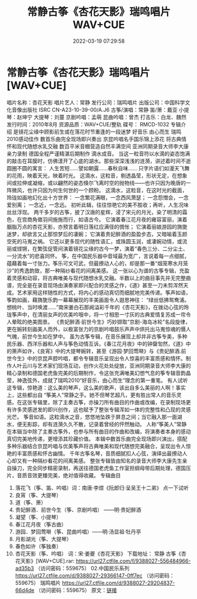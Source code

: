 ﻿---
title: 常静古筝《杏花天影》瑞鸣唱片WAV+CUE
date: 2022-03-19 07:29:58
categories: 古典音乐、新世纪、纯音雅乐
tags: 纯音雅乐
---
# 常静古筝《杏花天影》瑞鸣唱片[WAV+CUE]

唱片名称：杏花天影
唱片艺人：常静
发行公司：瑞鸣唱片
出版公司：中国科学文化音像出版社
ISRC CN-A23-10-39-00/A.J6
古筝/演唱：常静
笛/箫：戴亚
小提琴：赵坤宁
大提琴：刘蔓
京剧吟唱：孟萌
昆曲吟唱：曾杰
打击乐：白龙、魏然
发行时间：2010年8月
资源品质：WAV+CUE/整轨
碟号： RMCD-1032
专辑介绍
是镜花尘缘中顾影前生或在落花时节重逢的一段迷梦
好音乐 由心而生
瑞鸣 2010感动佳作
数首乐曲完全现场即兴奏出
京昆吟唱名手国乐锦上添花
将古典情怀和现代随想水乳交融
数百平米音棚营造自然丰满空间
亚洲同期录音大师李大康亲力录制
德国全程严谨精湛后期制作
滴水成音。
当这一粒音符以水滴的姿态饱满的敲击在耳膜时，仿佛漾开了心底的湖水。那些深深浅浅的涟漪，讲述着时间不逝圆圈不圆的寓言：
人生苦短……譬如朝露……春秋自味……
只字片语们如漫天飞舞的花雨，映着天光，映着时光。
这滴水，这粒音，剔透晶莹，形状无定，在想象间或拉伸或凝缩，或以翩然的姿态倏尔飞离时空的抛物线——也许只因为晚唐的一阵微风，也许只因为何生何世的一个顾盼。
这滴水，这粒音，在这时光的截面，玲珑如画地幻化出十方世界：
一念繁花满眼，一念西风萧瑟；
一念怨憎会，一念爱别离；
一念近，一念远。
初听此辑，往往惊艳它的美不胜收；再听，人生况味丝丝浮现。
两千多岁的古筝，披了汉唐的星辉，浸了宋元的月光，染了明清的霜色，在宫商角徵羽间施施而行，如语古今。
它演着春江花月夜的雍容富丽，演着胭脂万点的杏花天影，亦预言着明日落红应满径的惆怅；
它演着丽娘游园的旖旎迷梦，却欲言又止那惊梦后的凄婉；
它演着贵妃醉酒的盈盈步态，又暗喻着玉颜空死的马嵬之祸。
它还以更多现代的随性语汇，或珠圆玉润，或凄婉动情，或流丽或铿锵，在繁弦促管间演着镜花尘缘的古今一梦，演着“春色三分、二分尘土、一分流水”的悲喜同怀。
筝，在中国民乐器中音域最为宽广，言说着每一点细腻，蕴藉着每一寸张力。筝乐可文可武，但最撩动人心的，却是那一番“烟笼寒水月笼沙”的秀逸韵致，那一种隔纱看花的间离美感。
这一张以心为谱的古筝专辑，充盈着灵感和动容，将古典唯美与现代随想水乳交融。半数以上的曲目事先并无完整曲谱，完全是在录音现场由演奏家即兴配合的灵感之作，《道》甚至一刀未剪浑然天成。艺术家用这样随性的方式，将内心的感动真切而细腻地完美传递。筝声如语，筝韵如画，藉旖旎乐韵一幕幕展现的丰美画面令人遐思神往：
“绿丝低拂鸳鸯浦。想桃叶、当时唤渡……”南宋姜白石那阙溢彩千年的《杏花天影》，在拨动心弦的玲珑筝声中，在清丽女声的优美吟哦中，将一寸相思一寸灰的古典爱情复苏成一帘令人晕眩的绝美图景。
《贵妃醉酒·前世今生》巧妙撷取“京剧-海岛冰轮”名段旋律，更在婉转刻画美人而外，以极富张力的京剧吟唱鼓乐声声中烘托出马嵬惊魂的慑人气魄，前世今生如在梦中。
虽为古筝专辑，在音乐展现上却并非古筝专美，多种民乐器、西洋乐器和人声与筝色动情互诉。《春江花月夜》中的钟罄訇然，《道》中的箫声如许，《良宵》中的大提琴婉转，甚至《游园·梦回莺啭》与《贵妃醉酒.前世今生》中的京昆声腔吟唱，都令专辑音乐呈现出令人惊喜的丰富质感和情怀。制作人叶云川与艺术家们现场互动，创作火花处处绽放，亚洲同期录音大师李大康的精心录制和德国老虎鱼完美的后期制作，令这张充满唯美幻想气息的筝专辑音韵晶莹，神逸弦外，成就了瑞鸣2010“好音乐，由心而生”理念的第一重笔。
有人试听这专辑，惊艳道：这么美的琴声，这么美的歌声，该出自多么美丽的人啊！事实上，这些都出自
“筝美人”常静之手。她不但琴艺超凡，更有胜出常人的音乐灵感。在这张专辑里，除了主奏古筝，亦操刀所有曲目的作曲或改编，在录制现场更有许多灵感迸发的即兴创作，这也赋予了整张专辑浑如一体的完整性和凸现的灵感光芒。
筝音如语。这粒滴水之音，悠悠地坠跌于屏息之间；当它融入那一面湖水，便无影踪，却有涟漪久久不散，记录着曾经的怦然触动。
人称“筝美人”常静在本辑当中除了主奏古筝外，也参与所有曲目的作曲和改编，将演奏者本身的感动真切完美地传递，更增添其珍藏价值。
本辑中数首乐曲完全现场即兴演出，搭配多种乐器结合京昆吟唱与优美筝声将古典唯美和现代随想完美融合，呈现出令人惊艳的丰富质感和怀古幽情。
千年古筝名琴，音质细腻扣人心弦，演绎出最撩动人心却又有一种隔纱看花的间离美感。
整张专辑皆由知名的录音大师李大康先生亲自操刀，完全同步精密录制，再送往德国老虎鱼工作室担纲母带后期处理，德国压片，音质音效更臻完美，绝对值得收藏。
专辑曲目
01. 落花飞（筝、笛、吟唱）词：南唐·李煜《阮郎归·呈吴王十二弟》
点一下试听
02. 良宵（筝、大提琴）
03. 道（筝、箫）
04. 贵妃醉酒．前世今生（筝、京剧吟唱） ——明·贵妃醉酒
05. 凝望（筝、小提琴）
06. 春江花月夜（筝古曲）
07. 游园．梦回莺啭（筝、昆曲吟唱）——明·汤显祖·牡丹亭
08. 月影湖光（筝、大提琴）
09. 春色如许（筝独奏）
10. 杏花天影（筝、吟唱） 词：宋·姜夔《杏花天影》
下载地址：
常静 古筝《杏花天影》[WAV+CUE].rar: https://url27.ctfile.com/f/9388027-556484966-ad35b3
（访问密码：559675）
02.中国民乐系列
https://url27.ctfile.com/d/9388027-29366147-0ff7ec
（访问密码：559675）
瑞鸣唱片
https://url27.ctfile.com/d/9388027-29204837-66d4de
（访问密码：559675）
原文：[链接](https://blog.sina.com.cn/s/blog_1647c7e7601030w9p.html)